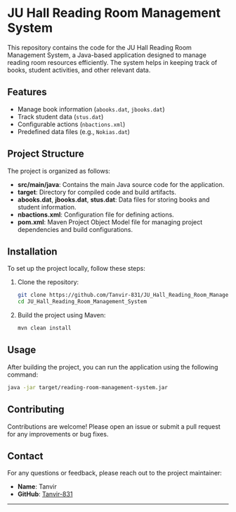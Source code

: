 
# JU Hall Reading Room Management System

This repository contains the code for the JU Hall Reading Room Management System, a Java-based application designed to manage reading room resources efficiently. The system helps in keeping track of books, student activities, and other relevant data.

## Features

- Manage book information (`abooks.dat`, `jbooks.dat`)
- Track student data (`stus.dat`)
- Configurable actions (`nbactions.xml`)
- Predefined data files (e.g., `Nokias.dat`)

## Project Structure

The project is organized as follows:

- **src/main/java**: Contains the main Java source code for the application.
- **target**: Directory for compiled code and build artifacts.
- **abooks.dat**, **jbooks.dat**, **stus.dat**: Data files for storing books and student information.
- **nbactions.xml**: Configuration file for defining actions.
- **pom.xml**: Maven Project Object Model file for managing project dependencies and build configurations.

## Installation

To set up the project locally, follow these steps:

1. Clone the repository:
    ```sh
    git clone https://github.com/Tanvir-831/JU_Hall_Reading_Room_Management_System.git
    cd JU_Hall_Reading_Room_Management_System
    ```

2. Build the project using Maven:
    ```sh
    mvn clean install
    ```

## Usage

After building the project, you can run the application using the following command:

```sh
java -jar target/reading-room-management-system.jar
```

## Contributing

Contributions are welcome! Please open an issue or submit a pull request for any improvements or bug fixes.


## Contact

For any questions or feedback, please reach out to the project maintainer:

- **Name**: Tanvir
- **GitHub**: [Tanvir-831](https://github.com/Tanvir-831)

---

